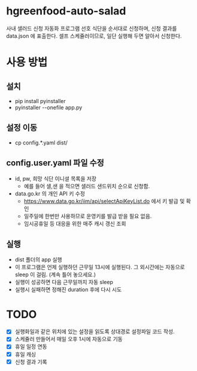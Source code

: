 # hgreenfood-auto-salad
사내 샐러드 신청 자동화 프로그램
선호 식단을 순서대로 신청하며, 신청 결과를 data.json 에 표출한다.
셀프 스케쥴러이므로, 일단 실행해 두면 알아서 신청한다.

# 사용 방법

## 설치
- pip install pyinstaller
- pyinstaller --onefile app.py

## 설정 이동
- cp config.*.yaml dist/

## config.user.yaml 파일 수정
- id, pw, 희망 식단 이니셜 목록을 저장
  - 예를 들어 샐,샌 을 적으면 샐러드 샌드위치 순으로 신청함.
- data.go.kr 의 개인 API 키 수정
  - https://www.data.go.kr/iim/api/selectApiKeyList.do 에서 키 발급 및 확인
  - 일주일에 한번만 사용하므로 운영키를 발급 받을 필요 없음.
  - 임시공휴일 등 대응을 위한 매주 캐시 갱신 조회

## 실행
- dist 폴더의 app 실행
- 이 프로그램은 언제 실행하던 근무일 13시에 실행된다. 그 외시간에는 자동으로 sleep 이 걸림. (계속 틀어 놓으세요.)
- 실행이 성공하면 다음 근무일까지 자동 sleep
- 실행시 실패하면 정해진 duration 후에 다시 시도 

# TODO
- [x] 실행화일과 같은 위치에 있는 설정을 읽도록 상대경로 설정파일 코드 작성.
- [x] 스케쥴러 만들어서 매일 오후 1시에 자동으로 기동
- [x] 휴일 일정 연동
- [x] 휴일 캐싱
- [x] 신청 결과 기록 
